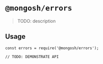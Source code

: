 # `@mongosh/errors`

> TODO: description

## Usage

```
const errors = require('@mongosh/errors');

// TODO: DEMONSTRATE API
```
